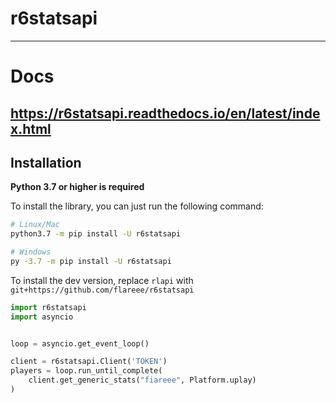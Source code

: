 # r6statsapi
---
# Docs 
https://r6statsapi.readthedocs.io/en/latest/index.html
---
## Installation

**Python 3.7 or higher is required**

To install the library, you can just run the following command:

```sh
# Linux/Mac
python3.7 -m pip install -U r6statsapi

# Windows
py -3.7 -m pip install -U r6statsapi
```

To install the dev version, replace `rlapi` with `git+https://github.com/flareee/r6statsapi`
```py
import r6statsapi
import asyncio


loop = asyncio.get_event_loop()

client = r6statsapi.Client('TOKEN')
players = loop.run_until_complete(
    client.get_generic_stats("fiareee", Platform.uplay)
)
```

